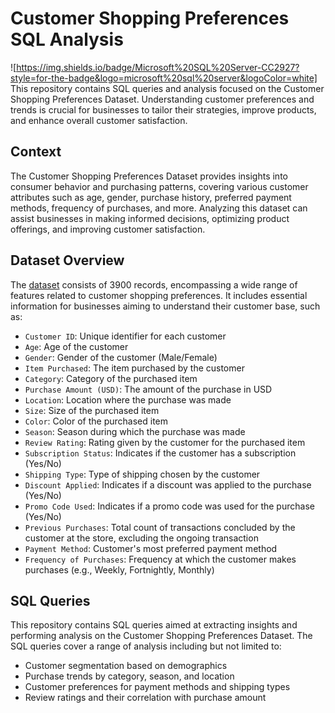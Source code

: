 # Customer Shopping Preferences SQL Analysis
![https://img.shields.io/badge/Microsoft%20SQL%20Server-CC2927?style=for-the-badge&logo=microsoft%20sql%20server&logoColor=white]
This repository contains SQL queries and analysis focused on the Customer Shopping Preferences Dataset. Understanding customer preferences and trends is crucial for businesses to tailor their strategies, improve products, and enhance overall customer satisfaction.

## Context

The Customer Shopping Preferences Dataset provides insights into consumer behavior and purchasing patterns, covering various customer attributes such as age, gender, purchase history, preferred payment methods, frequency of purchases, and more. Analyzing this dataset can assist businesses in making informed decisions, optimizing product offerings, and improving customer satisfaction.

## Dataset Overview

The [dataset](https://www.kaggle.com/datasets/iamsouravbanerjee/customer-shopping-trends-dataset/data) consists of 3900 records, encompassing a wide range of features related to customer shopping preferences. It includes essential information for businesses aiming to understand their customer base, such as:

- `Customer ID`: Unique identifier for each customer
- `Age`: Age of the customer
- `Gender`: Gender of the customer (Male/Female)
- `Item Purchased`: The item purchased by the customer
- `Category`: Category of the purchased item
- `Purchase Amount (USD)`: The amount of the purchase in USD
- `Location`: Location where the purchase was made
- `Size`: Size of the purchased item
- `Color`: Color of the purchased item
- `Season`: Season during which the purchase was made
- `Review Rating`: Rating given by the customer for the purchased item
- `Subscription Status`: Indicates if the customer has a subscription (Yes/No)
- `Shipping Type`: Type of shipping chosen by the customer
- `Discount Applied`: Indicates if a discount was applied to the purchase (Yes/No)
- `Promo Code Used`: Indicates if a promo code was used for the purchase (Yes/No)
- `Previous Purchases`: Total count of transactions concluded by the customer at the store, excluding the ongoing transaction
- `Payment Method`: Customer's most preferred payment method
- `Frequency of Purchases`: Frequency at which the customer makes purchases (e.g., Weekly, Fortnightly, Monthly)

## SQL Queries

This repository contains SQL queries aimed at extracting insights and performing analysis on the Customer Shopping Preferences Dataset. The SQL queries cover a range of analysis including but not limited to:

- Customer segmentation based on demographics
- Purchase trends by category, season, and location
- Customer preferences for payment methods and shipping types
- Review ratings and their correlation with purchase amount

